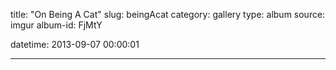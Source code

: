 title: "On Being A Cat"
slug: beingAcat
category: gallery
type: album
source: imgur
album-id: FjMtY

datetime: 2013-09-07 00:00:01

---

